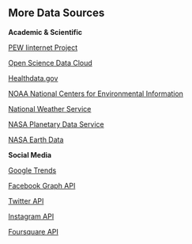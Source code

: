 ##  More Data Sources

**Academic & Scientific**

[PEW Iinternet Project](http://www.pewinternet.org/datasets/)<!-- .element: target="_blank" -->

[Open Science Data Cloud](https://www.opensciencedatacloud.org/)<!-- .element: target="_blank" -->

[Healthdata.gov](https://www.healthdata.gov/)<!-- .element: target="_blank" -->

[NOAA National Centers for Environmental Information](https://www.ncdc.noaa.gov/data-access)<!-- .element: target="_blank" -->

[National Weather Service](http://www.weather.gov/help-past-weather)<!-- .element: target="_blank" -->

[NASA Planetary Data Service](https://pds.nasa.gov/)<!-- .element: target="_blank" -->

[NASA Earth Data](https://earthdata.nasa.gov/)<!-- .element: target="_blank" -->

**Social Media**

[Google Trends](https://trends.google.com/trends/)<!-- .element: target="_blank" -->

[Facebook Graph API](https://developers.facebook.com/docs/graph-api)<!-- .element: target="_blank" -->

[Twitter API](https://dev.twitter.com/overview/api)<!-- .element: target="_blank" -->

[Instagram API](https://www.instagram.com/developer/)<!-- .element: target="_blank" -->

[Foursquare API](https://developer.foursquare.com/)<!-- .element: target="_blank" -->
